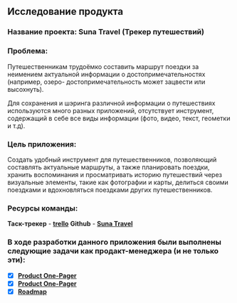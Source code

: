 ## Исследование продукта

### **Название проекта:** Suna Travel (Трекер путешествий)

### **Проблема:**
Путешественникам трудоёмко составить маршрут поездки за неимением
актуальной информации о достопримечательностях (например, озеро-
достопримечательность может зацвести или высохнуть).

Для сохранения и шэринга различной информации о путешествиях используются много разных приложений, отсутствует инструмент, содержащий в себе все виды информации (фото, видео, текст, геометки и т.д).

### **Цель приложения:**
Создать удобный инструмент для путешественников, позволяющий составлять актуальные маршруты, а также планировать поездки, хранить воспоминания и просматривать историю путешествий через визуальные элементы, такие как фотографии и карты, делиться своими поездками и вдохновляться поездками других путешественников.

### Ресурсы команды:

**Таск-трекер**
    - [**trello**](https://trello.com/b/KY57Lynp/suna-team)
**Github**
    - [**Suna Travel**](https://github.com/iOS-vk-education/2024_1_SunaTeam/tree/main)

### В ходе разработки данного приложения были выполнены следующие задачи как продакт-менеджера (и не только эти):
- [x] [**Product One-Pager**](https://github.com/Lilia-Chechina/Product-manager/blob/main/Product%20One-Pager.pdf)
- [x] [**Product One-Pager**](https://github.com/Lilia-Chechina/Product-manager/blob/main/Product%20One-Pager.pdf)
- [x] [**Roadmap**](https://github.com/Lilia-Chechina/Product-manager/blob/main/Roadmap.pdf)
